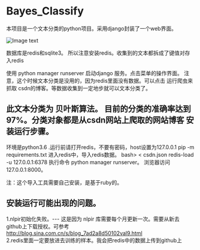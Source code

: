 # Bayes_Classify

本项目是一个文本分类的python项目。采用django封装了一个web界面。

![Image text](https://raw.githubusercontent.com/weijiaxiang007/Bayes_Classify/master/Assets/Image/pic01.png)

数据库是redis和sqlite3。 所以注意安装redis。收集到的文本都拆成了键值对存入redis


使用 python manager runserver 启动django 服务。点击菜单的操作界面。
注意，这个时候文本分类是没用的，因为redis里面没有数据。可以点击 运行爬虫来抓取
csdn的博客。等数据收集到一定地步就可以文本分类了。

此文本分类为 贝叶斯算法。
目前的分类的准确率达到97%。分类对象都是从csdn网站上爬取的网站博客
安装运行步骤。
-------
环境是python3.6 .运行前请打开redis，不要有密码，host设置为127.0.0.1 
pip -m requirements.txt
进入redis中，导入redis数据。
bash>   < csdn.json redis-load -u 127.0.0.1:6378
执行命令 python manager runserver。
浏览器访问127.0.0.1:8000。

注：这个导入工具需要自己安装，是基于ruby的。

安装运行可能出现的问题。
-------
1.nlpir初始化失败。--- 这是因为 nlpir 库需要每个月更新一次。需要从新去github上下载授权。可参考 http://blog.sina.com.cn/s/blog_7ad2a8d50102val9.html    
2.redis里面一定要放进去训练的样本。我会把redis中的数据上传到github上   
